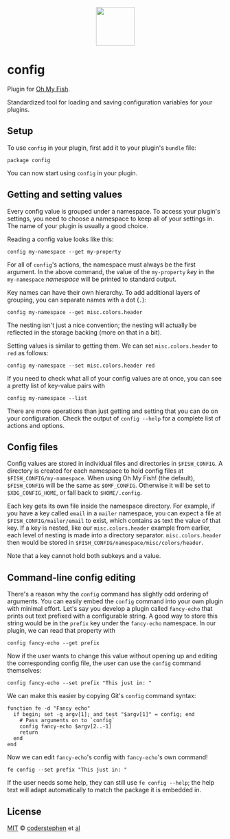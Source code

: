 <div align="center">
  <a href="http://github.com/oh-my-fish/oh-my-fish">
  <img width=90px  src="https://cloud.githubusercontent.com/assets/8317250/8510172/f006f0a4-230f-11e5-98b6-5c2e3c87088f.png">
  </a>
</div>

# config
Plugin for [Oh My Fish][omf-link].

Standardized tool for loading and saving configuration variables for your plugins.


## Setup
To use `config` in your plugin, first add it to your plugin's `bundle` file:

    package config

You can now start using `config` in your plugin.


## Getting and setting values
Every config value is grouped under a namespace. To access your plugin's settings, you need to choose a namespace to keep all of your settings in. The name of your plugin is usually a good choice.

Reading a config value looks like this:

    config my-namespace --get my-property

For all of `config`'s actions, the namespace must always be the first argument. In the above command, the value of the `my-property` _key_ in the `my-namespace` _namespace_ will be printed to standard output.

Key names can have their own hierarchy. To add additional layers of grouping, you can separate names with a dot (`.`):

    config my-namespace --get misc.colors.header

The nesting isn't just a nice convention; the nesting will actually be reflected in the storage backing (more on that in a bit).

Setting values is similar to getting them. We can set `misc.colors.header` to `red` as follows:

    config my-namespace --set misc.colors.header red

If you need to check what all of your config values are at once, you can see a pretty list of key-value pairs with

    config my-namespace --list

There are more operations than just getting and setting that you can do on your configuration. Check the output of `config --help` for a complete list of actions and options.


## Config files
Config values are stored in individual files and directories in `$FISH_CONFIG`. A directory is created for each namespace to hold config files at `$FISH_CONFIG/my-namespace`. When using Oh My Fish! (the default), `$FISH_CONFIG` will be the same as `$OMF_CONFIG`. Otherwise it will be set to `$XDG_CONFIG_HOME`, or fall back to `$HOME/.config`.

Each key gets its own file inside the namespace directory. For example, if you have a key called `email` in a `mailer` namespace, you can expect a file at `$FISH_CONFIG/mailer/email` to exist, which contains as text the value of that key. If a key is nested, like our `misc.colors.header` example from earlier, each level of nesting is made into a directory separator. `misc.colors.header` then would be stored in `$FISH_CONFIG/namespace/misc/colors/header`.

Note that a key cannot hold both subkeys and a value.


## Command-line config editing
There's a reason why the `config` command has slightly odd ordering of arguments. You can easily embed the `config` command into your own plugin with minimal effort. Let's say you develop a plugin called `fancy-echo` that prints out text prefixed with a configurable string. A good way to store this string would be in the `prefix` key under the `fancy-echo` namespace. In our plugin, we can read that property with

    config fancy-echo --get prefix

Now if the user wants to change this value without opening up and editing the corresponding config file, the user can use the `config` command themselves:

    config fancy-echo --set prefix "This just in: "

We can make this easier by copying Git's `config` command syntax:

```fish
function fe -d "Fancy echo"
  if begin; set -q argv[1]; and test "$argv[1]" = config; end
    # Pass arguments on to `config`
    config fancy-echo $argv[2..-1]
    return
  end
end
```

Now we can edit `fancy-echo`'s config with `fancy-echo`'s own command!

    fe config --set prefix "This just in: "

If the user needs some help, they can still use `fe config --help`; the help text will adapt automatically to match the package it is embedded in.


## License
[MIT][mit] © [coderstephen][author] et [al][contributors]


[mit]:            http://opensource.org/licenses/MIT
[author]:         http://github.com/coderstephen
[contributors]:   https://github.com/oh-my-fish/plugin-config/graphs/contributors
[omf-link]:       https://www.github.com/oh-my-fish/oh-my-fish
[license-badge]:  https://img.shields.io/badge/license-MIT-007EC7.svg?style=flat-square
